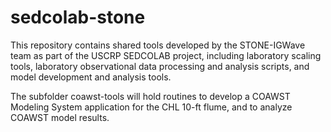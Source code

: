 # sedcolab-stone
This repository contains shared tools developed by the STONE-IGWave team as part of the USCRP SEDCOLAB project, including laboratory scaling tools, laboratory observational data processing and analysis scripts, and model development and analysis tools. 

The subfolder coawst-tools will hold routines to develop a COAWST Modeling System application for the CHL 10-ft flume, and to analyze COAWST model results. 
